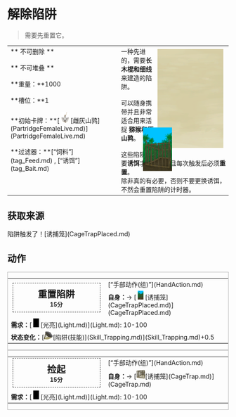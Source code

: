 # 解除陷阱  
> 需要先重置它。  
  
<table class="table table-bordered" data-toggle="table"  data-show-header="false"><thead style="display:none"><tr ><th  style="width:50%;text-align:left;vertical-align:top;"  >title</th><th  style="width:50%;text-align:left;vertical-align:top;"  ></th></tr></thead><tr ><td  style="width:50%;text-align:left;vertical-align:top;"  >** 不可删除 **<br><br>** 不可堆叠 **<br><br>**重量：**1000<br><br>**槽位：**1<br><br>**初始卡牌：**[<div style="width:25px;display:inline-block;text-align:center"><img decoding="async" src="../wiki/Sprite/PartridgeHanging.png" href="a.md" style="max-width:25px;max-height:25px;"></div>[雌灰山鹑](PartridgeFemaleLive.md)](PartridgeFemaleLive.md)<br><br>**过滤器：**[“饲料”](tag_Feed.md) , [“诱饵”](tag_Bait.md)</td><td  style="width:50%;text-align:left;vertical-align:top;"  ><div style="float:right; margin:5px"><div class="gamecard" style="width:150px; height:225px;"><a href="CageTrapPlacedTriggeredPartridgeFemale.md" style="color:black"><img class="bg" decoding="async" src="../wiki/Sprite/BG_SandFront.png" href="a.md" style="max-width:150px;max-height:225px;"><img decoding="async" src="../wiki/Sprite/CagePlacedShut.png" class="cardimage" style="transform: translate(-50%, -50%) scale(0.4398826979472141);"><span style="font-size: 25px;">解除陷阱</span></a></div></div>一种先进的，需要<b>长木棍和细线</b>来建造的陷阱。<br><br>可以随身携带并且非常适合用来活捉 <b>猕猴和灰山鹑</b>。<br><br>这些陷阱需要<b>诱饵</b>才能用，并且每次触发后必须<b>重置</b>。<br>除非真的有必要，否则不要更换诱饵，不然会重置陷阱的计时器。</td></tr></tbody></table>  
  
## 获取来源  
<div style="display:inline-block"><div class="gamedatalist" style="text-align:left;min-width:200px;min-height:0px;"><div style="display:inline-block"><div style="display:inline-block;vertical-align:middle;">陷阱触发了！</div><div style="display:inline-block;vertical-align:middle;">[诱捕笼](CageTrapPlaced.md)</div></div></div></div>  
  
## 动作  
<div  style="border:1px solid #BBB"><table><tr><td rowspan="2" style="width:200px;text-align:center;font-size:1.5em;font-weight:bold"><div style="padding:8px;border:1px dashed #333"><div>重置陷阱</div><div style="font-size:0.6em;"><font data-toggle="tooltip" data-placement="top" title="1TP">15分</font></div></div></td><td>[“手部动作(组)”](HandAction.md)</td></tr><tr><td><b>自身：</b>→ [<div style="width:20px;display:inline-block;text-align:center"><img decoding="async" src="../wiki/Sprite/CagePlacedTrap.png" href="a.md" style="max-width:20px;max-height:20px;"></div>[诱捕笼](CageTrapPlaced.md)](CageTrapPlaced.md)</td></tr><tr><td colspan="2"><b>需求：</b>[<div style="width:20px;display:inline-block;text-align:center"><img decoding="async" src="../wiki/Sprite/Darkness.png" href="a.md" style="max-width:20px;max-height:20px;"></div>[光亮](Light.md)](Light.md): 10-100</td></tr><tr><td colspan="2"><b>状态变化：</b>[<div style="width:20px;display:inline-block;text-align:center"><img decoding="async" src="../wiki/Sprite/DeadfallTrap.png" href="a.md" style="max-width:20px;max-height:20px;"></div>[陷阱(技能)](Skill_Trapping.md)](Skill_Trapping.md)+0.5</td></tr></table></div>  
<div  style="border:1px solid #BBB"><table><tr><td rowspan="2" style="width:200px;text-align:center;font-size:1.5em;font-weight:bold"><div style="padding:8px;border:1px dashed #333"><div>捡起</div><div style="font-size:0.6em;"><font data-toggle="tooltip" data-placement="top" title="1TP">15分</font></div></div></td><td>[“手部动作(组)”](HandAction.md)</td></tr><tr><td><b>自身：</b>→ [<div style="width:20px;display:inline-block;text-align:center"><img decoding="async" src="../wiki/Sprite/CageShut.png" href="a.md" style="max-width:20px;max-height:20px;"></div>[诱捕笼](CageTrap.md)](CageTrap.md)</td></tr><tr><td colspan="2"><b>需求：</b>[<div style="width:20px;display:inline-block;text-align:center"><img decoding="async" src="../wiki/Sprite/Darkness.png" href="a.md" style="max-width:20px;max-height:20px;"></div>[光亮](Light.md)](Light.md): 10-100</td></tr></table></div>  
  
  


<script>document.title="解除陷阱 - 卡牌生存百科 Card Survival Wiki";</script>